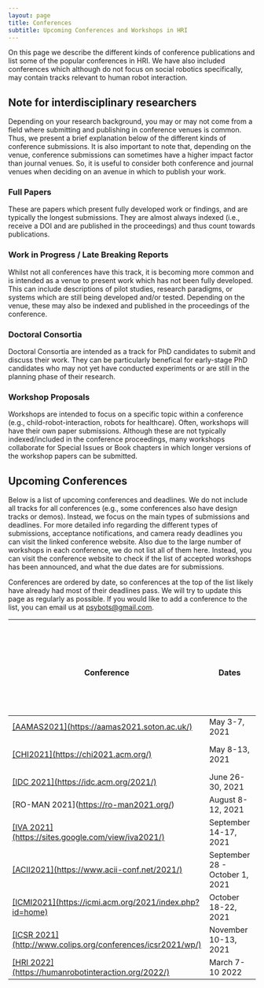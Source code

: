 ```yaml
---
layout: page
title: Conferences
subtitle: Upcoming Conferences and Workshops in HRI
---
```

On this page we describe the different kinds of conference publications and list some of the popular conferences in HRI. We have also included conferences which although do not focus on social robotics specifically, may contain tracks relevant to human robot interaction. 

## Note for interdisciplinary researchers 
Depending on your research background, you may or may not come from a field where submitting and publishing in conference venues is common. Thus, we present a brief explanation below of the different kinds of conference submissions. It is also important to note that, depending on the venue, conference submissions can sometimes have a higher impact factor than journal venues. So, it is useful to consider both conference and journal venues when deciding on an avenue in which to publish your work. 

### Full Papers 
These are papers which present fully developed work or findings, and are typically the longest submissions. They are almost always indexed (i.e., receive a DOI and are published in the proceedings) and thus count towards publications.

### Work in Progress / Late Breaking Reports
Whilst not all conferences have this track, it is becoming more common and is intended as a venue to present work which has not been fully developed. This can include descriptions of pilot studies, research paradigms, or systems which are still being developed and/or tested. Depending on the venue, these may also be indexed and published in the proceedings of the conference. 

### Doctoral Consortia
Doctoral Consortia are intended as a track for PhD candidates to submit and discuss their work. They can be particularly benefical for early-stage PhD candidates who may not yet have conducted experiments or are still in the planning phase of their research. 

### Workshop Proposals
Workshops are intended to focus on a specific topic within a conference (e.g., child-robot-interaction, robots for healthcare). Often, workshops will have their own paper submissions. Although these are not typically indexed/included in the conference proceedings, many workshops collaborate for Special Issues or Book chapters in which longer versions of the workshop papers can be submitted. 

## Upcoming Conferences
Below is a list of upcoming conferences and deadlines. We do not include all tracks for all conferences (e.g., some conferences also have design tracks or demos). Instead, we focus on the main types of submissions and deadlines. For more detailed info regarding the different types of submissions, acceptance notifications, and camera ready deadlines you can visit the linked conference website. Also due to the large number of workshops in each conference, we do not list all of them here. Instead, you can visit the conference website to check if the list of accepted workshops has been announced, and what the due dates are for submissions. 

Conferences are ordered by date, so conferences at the top of the list likely have already had most of their deadlines pass. We will try to update this page as regularly as possible. If you would like to add a conference to the list, you can email us at psybots@gmail.com.

<table>
<thead>
  <tr>
    <th rowspan="2"><br>Conference</th>
    <th rowspan="2"><br>Dates</th>
    <th rowspan="2"><br>Location/ Format</th>
    <th colspan="5">Deadlines</th>
  </tr>
  <tr>
    <td>Full Papers</td>
    <td>Late Breaking Reports /<br>Work in Progress / <br>Extended Abstracts</td>
    <td>Doctoral Consortium</td>
    <td>Special Sessions</td>
    <td>Workshop Proposals</td>
  </tr>
</thead>
<tbody>
  <tr>
    <td><a href="https://aamas2021.soton.ac.uk/">[AAMAS2021](https://aamas2021.soton.ac.uk/)</a></td>
    <td>May 3-7, 2021</td>
    <td>Virtual</td>
    <td>October 2, 2020</td>
    <td>N/A</td>
    <td>January 5, 2021</td>
    <td>N/A</td>
    <td>October 25, 2020</td>
  </tr>
  <tr>
    <td><a href="https://chi2021.acm.org/">[CHI2021](https://chi2021.acm.org/)</a></td>
    <td>May 8-13, 2021</td>
    <td>Virtual</td>
    <td>September 17, 2020</td>
    <td>January 11, 2021</td>
    <td>October 14, 2020</td>
    <td>December 15th, 2020</td>
    <td>November 24th, 2020</td>
  </tr>
  <tr>
    <td><a href="https://idc.acm.org/2021/">[IDC 2021](https://idc.acm.org/2021/)</a></td>
    <td>June 26-30, 2021</td>
    <td>Virtual</td>
    <td>February 1, 2021</td>
    <td>April 12, 2021</td>
    <td>April 12, 2021</td>
    <td>N/A</td>
    <td>February 15, 2021</td>
  </tr>
  <tr>
    <td>[RO-MAN 2021](<a href="https://ro-man2021.org/" target="_blank" rel="noopener noreferrer">https://ro-man2021.org/</a>)</td>
    <td>August 8-12, 2021</td>
    <td>Virtual</td>
    <td>April 6, 2021</td>
    <td>N/A</td>
    <td>N/A</td>
    <td>March 15, 2021</td>
    <td>April 06, 2021</td>
  </tr>
  <tr>
    <td><a href="https://sites.google.com/view/iva2021/">[IVA 2021](https://sites.google.com/view/iva2021/)</a></td>
    <td>September 14-17, 2021</td>
    <td>Virtual</td>
    <td>May 1, 2021</td>
    <td>May 1, 2021</td>
    <td>N/A</td>
    <td>N/A</td>
    <td>March 1, 2021</td>
  </tr>
  <tr>
    <td><a href="https://www.acii-conf.net/2021/">[ACII2021](https://www.acii-conf.net/2021/)</a></td>
    <td>September 28 - October 1, 2021</td>
    <td>Virtual</td>
    <td>April 16, 2021</td>
    <td>N/A</td>
    <td>May 25, 2021</td>
    <td>January 11, 2021</td>
    <td>23 February, 2021<br></td>
  </tr>
  <tr>
    <td><a href="https://icmi.acm.org/2021/index.php?id=home">[ICMI2021](https://icmi.acm.org/2021/index.php?id=home)</a> </td>
    <td>October 18-22, 2021</td>
    <td>Montreal</td>
    <td>May 26, 2021</td>
    <td>August 1, 2021</td>
    <td>July 2, 2021</td>
    <td></td>
    <td>View accepted workshops <a href="https://icmi.acm.org/2021/index.php?id=workshops">[here](https://icmi.acm.org/2021/index.php?id=workshops)</a></td>
  </tr>
  <tr>
    <td><a href="http://www.colips.org/conferences/icsr2021/wp/">[ICSR 2021](http://www.colips.org/conferences/icsr2021/wp/)</a></td>
    <td>November 10-13, 2021</td>
    <td>Singapore/Hybrid</td>
    <td>June 13, 2021</td>
    <td>N/A</td>
    <td>N/A</td>
    <td>N/A</td>
    <td>June 13, 2021</td>
  </tr>
  <tr>
    <td><a href="https://humanrobotinteraction.org/2022/">[HRI 2022](https://humanrobotinteraction.org/2022/)</a></td>
    <td>March 7-10 2022</td>
    <td>Japan/Hybrid</td>
    <td>TBA</td>
    <td>TBA</td>
    <td>TBA</td>
    <td>N/A</td>
    <td>TBA</td>
  </tr>
</tbody>
</table>
